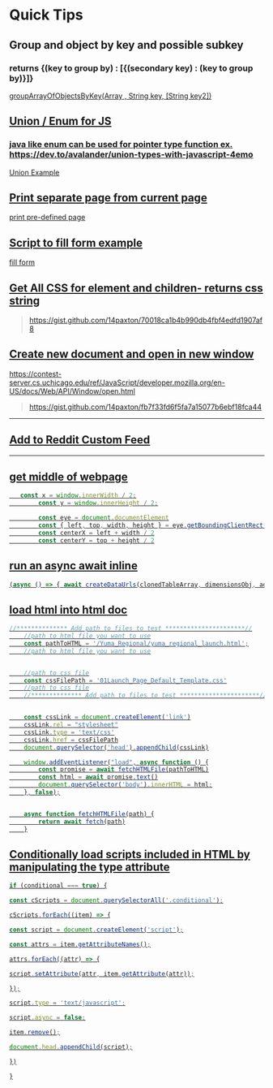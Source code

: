 # Quick Tips

## Group and object by key and possible subkey
### returns {(key to group by) : [{(secondary key) : (key to group by)}]}
<a href="https://gist.github.com/14paxton/a87f5d47aaf678e89a1dfeffa51b46d9"> groupArrayOfObjectsByKey(Array<Object> , String key, [String key2]) </a>

  
## Union / Enum for JS
### java like enum can be used for pointer type function ex. https://dev.to/avalander/union-types-with-javascript-4emo  
  <a href="https://gist.github.com/14paxton/685637fd8c513c7539a10f66b2386cfe"> Union Example </a> 


## Print separate page from current page
<a href="https://gist.github.com/14paxton/8bf4b0df10a7c4add52c9d4d2da88879"> print pre-defined page </a>

## Script to fill form example
<a href="https://gist.github.com/14paxton/fedc95a9b660e1625373bea6f92e4648"> fill form </a>

## Get All CSS for element and children- returns css string
> https://gist.github.com/14paxton/70018ca1b4b990db4fbf4edfd1907af8

## Create new document and open in new window
https://contest-server.cs.uchicago.edu/ref/JavaScript/developer.mozilla.org/en-US/docs/Web/API/Window/open.html

> https://gist.github.com/14paxton/fb7f33fd6f5fa7a15077b6ebf18fca44

---
## [Add to Reddit Custom Feed](https://gist.github.com/14paxton/63944ec7e8bcd0e7ee9b97e3dc6fd48e)
---

## get middle of webpage
```javascript
   const x = window.innerWidth / 2;
        const y = window.innerHeight / 2;

        const eye = document.documentElement
        const { left, top, width, height } = eye.getBoundingClientRect()
        const centerX = left + width / 2
        const centerY = top + height / 2
```

## run an async await inline
```javascript
(async () => { await createDataUrls(clonedTableArray, dimensionsObj, additionalSlides, resolveURLCreation, rejectURL)})()
```

## load html into html doc 
```javascript
//************** Add path to files to test **********************//
    //path to html file you want to use
    const pathToHTML = '/Yuma_Regional/yuma_regional_launch.html';
    //path to html file you want to use


    //path to css file
    const cssFilePath = '01Launch_Page_Default_Template.css'
    //path to css file
    //************** Add path to files to test **********************//


    const cssLink = document.createElement('link')
    cssLink.rel = "stylesheet"
    cssLink.type = 'text/css'
    cssLink.href = cssFilePath
    document.querySelector('head').appendChild(cssLink)

    window.addEventListener("load", async function () {
        const promise = await fetchHTMLFile(pathToHTML)
        const html = await promise.text()
        document.querySelector('body').innerHTML = html;
    }, false);


    async function fetchHTMLFile(path) {
        return await fetch(path)
    }
```

## Conditionally load scripts included in HTML by manipulating the type attribute

```javascript
if (conditional === true) {

const cScripts = document.querySelectorAll('.conditional');

cScripts.forEach((item) => {

const script = document.createElement('script');

const attrs = item.getAttributeNames();

attrs.forEach((attr) => {

script.setAttribute(attr, item.getAttribute(attr));

});

script.type = 'text/javascript';

script.async = false;

item.remove();

document.head.appendChild(script);

})

}
```
